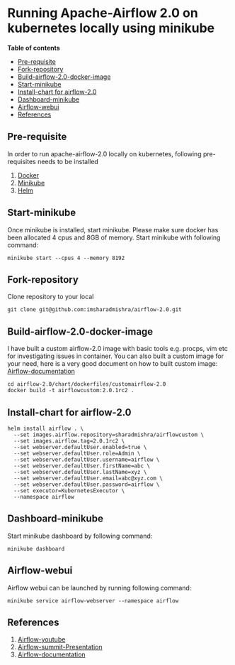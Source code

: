 
# Running Apache-Airflow 2.0 on kubernetes locally using minikube

**Table of contents**
- [Pre-requisite](#pre-requisite)
- [Fork-repository](#fork-repository)
- [Build-airflow-2.0-docker-image](#build-airflow-2.0-docker-image)
- [Start-minikube](#start-minikube)
- [Install-chart for airflow-2.0](#chart-airflow-2.0)
- [Dashboard-minikube](#dashboard-minikube)
- [Airflow-webui](#airflow-webui)
- [References](#references)

## Pre-requisite
In order to run apache-airflow-2.0 locally on kubernetes, following pre-requisites needs to be installed
1. [Docker](https://docs.docker.com/get-docker/)
2. [Minikube](https://minikube.sigs.k8s.io/docs/start/)
3. [Helm](https://helm.sh/docs/intro/install/)

## Start-minikube
Once minikube is installed, start minikube. 
Please make sure docker has been allocated 4 cpus and 8GB of memory.
Start minikube with following command:
```
minikube start --cpus 4 --memory 8192
```

## Fork-repository
Clone repository to your local
```
git clone git@github.com:imsharadmishra/airflow-2.0.git
```

## Build-airflow-2.0-docker-image
I have built a custom airflow-2.0 image with basic tools e.g. procps, vim etc for investigating issues in container.
You can also built a custom image for your need, here is a very good document on how to built custom image:
 [Airflow-documentation](https://airflow.apache.org/docs/apache-airflow/stable/production-deployment.html)
```
cd airflow-2.0/chart/dockerfiles/customairflow-2.0
docker build -t airflowcustom:2.0.1rc2 .
```

## Install-chart for airflow-2.0
```
helm install airflow . \
  --set images.airflow.repository=sharadmishra/airflowcustom \
  --set images.airflow.tag=2.0.1rc2 \
  --set webserver.defaultUser.enabled=true \
  --set webserver.defaultUser.role=Admin \
  --set webserver.defaultUser.username=airflow \
  --set webserver.defaultUser.firstName=abc \
  --set webserver.defaultUser.lastName=xyz \
  --set webserver.defaultUser.email=abc@xyz.com \
  --set webserver.defaultUser.password=airflow \
  --set executor=KubernetesExecutor \
  --namespace airflow
```

## Dashboard-minikube
Start minikube dashboard by following command:
```
minikube dashboard
```

## Airflow-webui
Airflow webui can be launched by running following command:
```
minikube service airflow-webserver --namespace airflow
```

## References
1. [Airflow-youtube](https://www.youtube.com/watch?v=wDr3Y7q2XoI)
2. [Airflow-summit-Presentation](https://airflowsummit.org/slides/h2-ProductionContainerImages.pdf)
3. [Airflow-documentation](https://airflow.apache.org/docs/apache-airflow/stable/production-deployment.html)